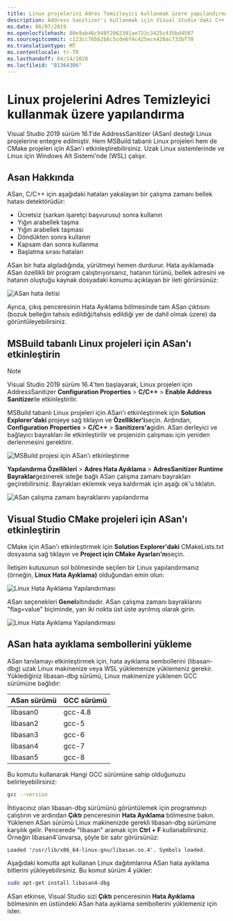 ```yaml
---
title: Linux projelerini Adres Temizleyici kullanmak üzere yapılandırma
description: Address Sanitizer'ı kullanmak için Visual Studio'daki C++ Linux projelerinin nasıl yapılandırılabildiğini açıklar.
ms.date: 06/07/2019
ms.openlocfilehash: 80e9ab46c948f2062391ae723c3425c435bd4507
ms.sourcegitcommit: c123cc76bb2b6c5cde6f4c425ece420ac733bf70
ms.translationtype: MT
ms.contentlocale: tr-TR
ms.lasthandoff: 04/14/2020
ms.locfileid: "81364306"
---
```

# <a name="configure-linux-projects-to-use-address-sanitizer"></a>Linux projelerini Adres Temizleyici kullanmak üzere yapılandırma

Visual Studio 2019 sürüm 16.1'de AddressSanitizer (ASan) desteği Linux projelerine entegre edilmiştir. Hem MSBuild tabanlı Linux projeleri hem de CMake projeleri için ASan'ı etkinleştirebilirsiniz. Uzak Linux sistemlerinde ve Linux için Windows Alt Sistemi'nde (WSL) çalışır.

## <a name="about-asan"></a>Asan Hakkında

ASan, C/C++ için aşağıdaki hataları yakalayan bir çalışma zamanı bellek hatası detektörüdür:

- Ücretsiz (sarkan işaretçi başvurusu) sonra kullanın
- Yığın arabellek taşma
- Yığın arabellek taşması
- Döndükten sonra kullanın
- Kapsam dan sonra kullanma
- Başlatma sırası hataları

ASan bir hata algıladığında, yürütmeyi hemen durdurur. Hata ayıklamada ASan özellikli bir program çalıştırıyorsanız, hatanın türünü, bellek adresini ve hatanın oluştuğu kaynak dosyadaki konumu açıklayan bir ileti görürsünüz:

   ![ASan hata iletisi](media/asan-error.png)

Ayrıca, çıkış penceresinin Hata Ayıklama bölmesinde tam ASan çıktısını (bozuk belleğin tahsis edildiği/tahsis edildiği yer de dahil olmak üzere) da görüntüleyebilirsiniz.

## <a name="enable-asan-for-msbuild-based-linux-projects"></a>MSBuild tabanlı Linux projeleri için ASan'ı etkinleştirin

> [!NOTE]
> Visual Studio 2019 sürüm 16.4'ten başlayarak, Linux projeleri için AddressSanitizer **Configuration Properties** > **C/C++** > **Enable Address Sanitizer**ile etkinleştirilir.

MSBuild tabanlı Linux projeleri için ASan'ı etkinleştirmek için **Solution Explorer'daki** projeye sağ tıklayın ve **Özellikler'i**seçin. Ardından, **Configuration Properties** > **C/C++** > **Sanitizers'a**gidin. ASan derleyici ve bağlayıcı bayrakları ile etkinleştirilir ve projenizin çalışması için yeniden derlenmesini gerektirir.

![MSBuild projesi için ASan'ı etkinleştirme](media/msbuild-asan-prop-page.png)

**Yapılandırma Özellikleri** > **Adres Hata Ayıklama** > **AdresSanitizer Runtime Bayraklar**gezinerek isteğe bağlı ASan çalışma zamanı bayrakları geçirebilirsiniz. Bayrakları eklemek veya kaldırmak için aşağı ok'u tıklatın.

![ASan çalışma zamanı bayraklarını yapılandırma](media/msbuild-asan-runtime-flags.png)

## <a name="enable-asan-for-visual-studio-cmake-projects"></a>Visual Studio CMake projeleri için ASan'ı etkinleştirin

CMake için ASan'ı etkinleştirmek için **Solution Explorer'daki** CMakeLists.txt dosyasına sağ tıklayın ve **Project için CMake Ayarları'nı**seçin.

İletişim kutusunun sol bölmesinde seçilen bir Linux yapılandırmanız (örneğin, **Linux Hata Ayıklama)** olduğundan emin olun:

![Linux Hata Ayıklama Yapılandırması](media/linux-debug-configuration.png)

ASan seçenekleri **Genel**altındadır. ASan çalışma zamanı bayraklarını "flag=value" biçiminde, yarı iki nokta üst üste ayrılmış olarak girin.

![Linux Hata Ayıklama Yapılandırması](media/cmake-settings-asan-options.png)

## <a name="install-the-asan-debug-symbols"></a>ASan hata ayıklama sembollerini yükleme

ASan tanılamayı etkinleştirmek için, hata ayıklama sembollerini (libasan-dbg) uzak Linux makinenize veya WSL yüklemenize yüklemeniz gerekir. Yüklediğiniz libasan-dbg sürümü, Linux makinenize yüklenen GCC sürümüne bağlıdır:

|**ASan sürümü**|**GCC sürümü**|
| --- | --- |
|libasan0|gcc-4.8|
|libasan2|gcc-5|
|libasan3|gcc-6|
|libasan4|gcc-7|
|libasan5|gcc-8|

Bu komutu kullanarak Hangi GCC sürümüne sahip olduğunuzu belirleyebilirsiniz:

```bash
gcc --version
```

İhtiyacınız olan libasan-dbg sürümünü görüntülemek için programınızı çalıştırın ve ardından **Çıktı** penceresinin **Hata Ayıklama** bölmesine bakın. Yüklenen ASan sürümü Linux makinenizde gerekli libasan-dbg sürümüne karşılık gelir. Pencerede "libasan" aramak için **Ctrl + F** kullanabilirsiniz. Örneğin libasan4'ünvarsa, şöyle bir satır görürsünüz:

```Output
Loaded '/usr/lib/x86_64-linux-gnu/libasan.so.4'. Symbols loaded.
```

Aşağıdaki komutla apt kullanan Linux dağıtımlarına ASan hata ayıklama bitlerini yükleyebilirsiniz. Bu komut sürüm 4 yükler:

```bash
sudo apt-get install libasan4-dbg
```

ASan etkinse, Visual Studio sizi **Çıktı** penceresinin **Hata Ayıklama** bölmesinin en üstündeki ASan hata ayıklama sembollerini yüklemeniz için ister.
